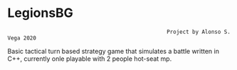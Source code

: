 # LegionsBG

                                                      Project by Alonso S. Vega 2020

Basic tactical turn based strategy game that simulates a battle written in C++, currently onle playable with 2 people hot-seat mp.
